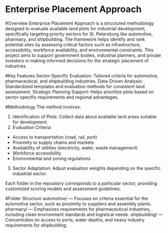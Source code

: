 # Enterprise Placement Approach
#Overview
Enterprise Placement Approach is a structured methodology designed to evaluate available land plots for industrial development, specifically targeting priority sectors for St. Petersburg like automotive, pharmacy, and shipbuilding. The framework helps identify and rank potential sites by assessing critical factors such as infrastructure, accessibility, workforce availability, and environmental constraints.
This project aims to support government bodies, industrial planners, and private investors in making informed decisions for the strategic placement of industries.

#Key Features
Sector-Specific Evaluation: Tailored criteria for automotive, pharmaceutical, and shipbuilding industries.
Data-Driven Analysis: Standardized templates and evaluation methods for consistent land assessment.
Strategic Planning Support: Helps prioritize plots based on sector-specific requirements and regional advantages.

#Methodology
The method involves:
1. Identification of Plots: Collect data about available land areas suitable for development.
2. Evaluation Criteria:
- Access to transportation (road, rail, port)
- Proximity to supply chains and markets
- Availability of utilities (electricity, water, waste management)
- Workforce accessibility
- Environmental and zoning regulations
3. Sector Adaptation: Adjust evaluation weights depending on the specific industrial sector.

Each folder in the repository corresponds to a particular sector, providing customized scoring models and assessment guidelines.

#Folder Structure
automotive/ — Focuses on criteria essential for the automotive sector, such as proximity to suppliers and assembly plants.
pharmacy/ — Emphasizes requirements for pharmaceutical industries, including clean environment standards and logistical needs.
shipbuilding/ — Concentrates on access to ports, water depths, and heavy industry requirements for shipbuilding.
